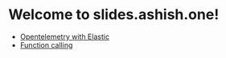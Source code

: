 # Welcome to slides.ashish.one!

* [Opentelemetry with Elastic](https://slides.ashish.one/otel)
* [Function calling](https://slides.ashish.one/function-calling)
